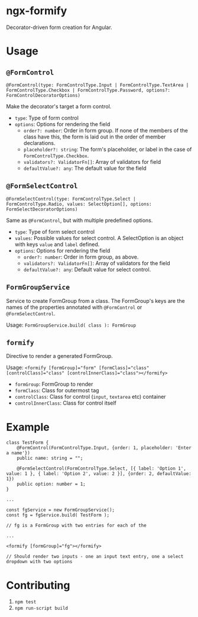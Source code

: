 # ngx-formify

Decorator-driven form creation for Angular.

# Usage

## `@FormControl`

`@FormControl(type: FormControlType.Input | FormControlType.TextArea | FormControlType.Checkbox | FormControlType.Password, options?: FormControlDecoratorOptions)`

Make the decorator's target a form control.

- `type`: Type of form control
- `options`: Options for rendering the field
	- `order?: number`: Order in form group. If none of the members of the class have this, the form is laid out in the order of member declarations.
	- `placeholder?: string`: The form's placeholder, or label in the case of `FormControlType.Checkbox`.
	- `validators?: ValidatorFn[]`: Array of validators for field
	- `defaultValue?: any`: The default value for the field

## `@FormSelectControl`

`@FormSelectControl(type: FormControlType.Select | FormControlType.Radio, values: SelectOption[], options: FormSelectDecoratorOptions)`

Same as `@FormControl`, but with multiple predefined options.

- `type`: Type of form select control
- `values`: Possible values for select control. A SelectOption is an object with keys `value` and `label` defined.
- `options`: Options for rendering the field
	- `order?: number`: Order in form group, as above.
	- `validators?: ValidatorFn[]`: Array of validators for the field
	- `defaultValue?: any`: Default value for select control.

## `FormGroupService`

Service to create FormGroup from a class. The FormGroup's keys are the names of the properties annotated with `@FormControl` or `@FormSelectControl`.

Usage: `FormGroupService.build( class ): FormGroup`

## `formify`

Directive to render a generated FormGroup.

Usage: `<formify [formGroup]="form" [formClass]="class" [controlClass]="class" [controlInnerClass]="class"></formify>`

- `formGroup`: FormGroup to render
- `formClass`: Class for outermost tag
- `controlClass`: Class for control (`input`, `textarea` etc) container
- `controlInnerClass`: Class for control itself

# Example

```
class TestForm {
	@FormControl(FormControlType.Input, {order: 1, placeholder: 'Enter a name'})
	public name: string = "";

	@FormSelectControl(FormControlType.Select, [{ label: 'Option 1', value: 1 }, { label: 'Option 2', value: 2 }], {order: 2, defaultValue: 1})
	public option: number = 1;
}

...

const fgService = new FormGroupService();
const fg = fgService.build( TestForm );

// fg is a FormGroup with two entries for each of the 

...

<formify [formGroup]="fg"></formify>

// Should render two inputs - one an input text entry, one a select dropdown with two options
```

# Contributing

1. `npm test`
2. `npm run-script build`

